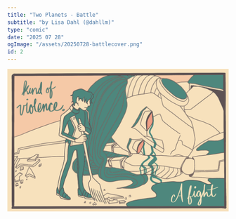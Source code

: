 ```yaml
---
title: "Two Planets - Battle"
subtitle: "by Lisa Dahl (@dahllm)"
type: "comic"
date: "2025 07 28"
ogImage: "/assets/20250728-battlecover.png"
id: 2
---
```


![Panel2](../../../images/20250728-battletwoplanetsriso/20250728-battlepg03.png)

